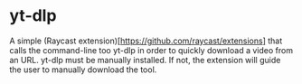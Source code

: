 # yt-dlp

A simple (Raycast extension)[https://github.com/raycast/extensions] that calls the command-line too yt-dlp in order to quickly download a video from an URL. yt-dlp must be manually installed. If not, the extension will guide the user to manually download the tool.
